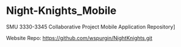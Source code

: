 Night-Knights_Mobile
====================

SMU 3330-3345 Collaborative Project Mobile Application Repository]

Website Repo: https://github.com/wspurgin/NightKnights.git
